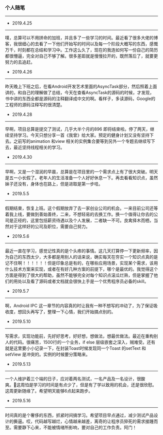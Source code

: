 ### 个人随笔

---
- 2019.4.25

---

噗，总算可以不用拼命的加班，并且多了一些学习的时间。最近看了很多大佬的博客，我很细心的去看了一下他们开始写的时间以及每一个阶段大概写的东西，感慨万千，时刻都在总结和学习中。工作这么久了，现在的我连如何写一份自己的简历都很懵逼，完全对自己不够了解。很多差距就是慢慢拉开的，既然落后了，就要更努力的去追赶。   


- 2019.4.26
---
昨天晚上下班之后，在看Android开发艺术里面的AsyncTask部分，然后照着上面讲的，和自己的理解做了总结，今天在查看AsyncTask的源码的时候，才发现，书中讲的东西全都是源码的注释翻译成中文的啊。看样子，多读源码，Google的工程师的源码注释写的很清楚。


- 2019.4.28
---
 早啊，项目总算是提交了测试，几乎大半个月的896 即将结束啦。停了两天，继续坚持学习。今天只想分享一首《我曾》给大家。预定的健身计划又没有坚持下去。之前写的animation 和view 相关的实例集合要等到另外一个专题去继续写下去，最近坚持线程相关的学习。

- 2019.4.30
---
 早啊，又是一个湿润的早晨，总算是在项目里的一个需求点上有了很大突破。明天是五一小长假了。老年人的生活准备一个人好好休息一下。再去看看知识点，虽然妹子还没有，身体也在路上，但是进取是第一步哇。

 - 2019.5.5
---
假期结束，恢复上班。这个假期放弃了去一家创业公司的机会。一来目前公司还等着我上线，要做到善始善终，二来，不想轻易的去换工作。换一个值得让你去的公司是正经的，这里包括薪资待遇以及个人发展，二者缺一不可。良禽择木而栖，当然对于这样好的公司及职位，需要自己努力。

 - 2019.5.6
---
最近一直在学习，感觉记性真的是个头疼的事情。这几天打算停一下更新频率，因为自己的东西太少，大多都是用别人的话来说，确实每天在夯实一个知识点真的是记不住啊！！！！！！但是印象总是有的，在哪些应用场景，实现某个需求，该用什么技术方案来实现，或者在有好几种方案的前提下，哪个是最优的。我觉得这个方面是得到了很大的帮助，虽然不能够完全对每个知识点滚瓜烂熟，但是掌握了他们的用处以及看了源码或者文档就会很快上手是一个优秀程序员必备的skill。

- 2019.5.7
---
啊，Android IPC 这一章节的内容真的时让我有一种不想写的冲动了，为了保证吸收度，想回头再写了，整理一下心情，我们开始搞点别的。

- 2019.5.10
---
写需求，实现功能前，先好好思考，好好想，想做法，想最优做法。最近在重构别人的代码。很痛苦，1500行的一个业务，if else 层级嵌套之深入，贼难受。还有就是这里要小小记录一下，在封装Toast时候发现同一个Toast 的setText 和setView 是冲突的。实例的时候要分策略来。

- 2019.5.13
---
一个人维护着三个端的日子，应对着两名测试，一名产品及一名设计，很酸爽。这周怕是学习的时间是有点少了，但是有了学以致用的机会，还是很欣慰。这周更新随缘了。希望明天能够6点起来跑步。

- 2019.5.16
---
时间真的是个奢侈的东西，抓紧时间搞学习。希望项目早点通过，减少测试产品设计的撕逼。哎，代码越写越烂，心情越来越差，离奇的让程序员猝死的需求接踵而至。需要静下心来，不能被情绪所影响，要对自己的工作负责。阿门！